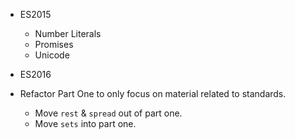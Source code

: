 * ES2015
	* Number Literals
	* Promises
	* Unicode

* ES2016

* Refactor Part One to only focus on material related to standards.
	* Move `rest` & `spread` out of part one.
	* Move `sets` into part one.
